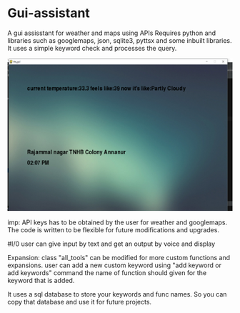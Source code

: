 # Gui-assistant
A gui assisstant for weather and maps using APIs
Requires python and libraries such as googlemaps, json, sqlite3, pyttsx and some inbuilt libraries.
It uses a simple keyword check and processes the query.

<p align="center">
<img src="gui.png" alt="gui" width="700">
</p


imp: API keys has to be obtained by the user for weather and googlemaps.
The code is written to be flexible for future modifications and upgrades.


#I/0
user can give input by text and get an output by voice and display

Expansion:
class "all_tools" can be modified for more custom functions and expansions.
user can add a new custom keyword using "add keyword or add keywords" command
the name of function should given for the keyword that is added.

It uses a sql database to store your keywords and func names. So you can copy that database
and use it for future projects.
